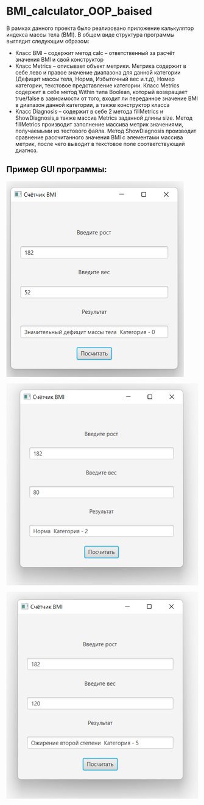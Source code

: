 # BMI_calculator_OOP_baised

В рамках данного проекта было реализовано приложение калькулятор индекса массы тела (BMI).
В общем виде структура программы выглядит следующим образом:
* Класс BMI – содержит метод calc – ответственный за расчёт значения BMI и свой конструктор
* Класс Metrics – описывает объект метрики. Метрика содержит в себе лево и правое значение диапазона для данной категории (Дефицит массы тела, Норма, Избыточный вес и.т.д), Номер категории, текстовое представление категории. Класс Metrics содержит в себе метод Within типа Boolean, который возвращает true/false в зависимости от того, входит ли переданное значение BMI в диапазон данной категории, а также конструктор класса
* Класс Diagnosis – содержит в себе 2 метода fillMetrics и ShowDiagnosis,а также массив Metrics заданной длины size. Метод fillMetrics производит заполнение массива метрик значениями, получаемыми из тестового файла. Метод ShowDiagnosis производит сравнение рассчитанного значения BMI с элементами массива метрик, после чего выводит в текстовое поле соответствующий диагноз. 

## Пример GUI программы:

![1 img](images/1.png?raw=true "Title")

![2 img](images/2.png?raw=true "Title")

![3 img](images/3.png?raw=true "Title")
